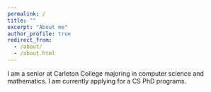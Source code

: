 ```yaml
---
permalink: /
title: ""
excerpt: "About me"
author_profile: true
redirect_from: 
  - /about/
  - /about.html
---
```


I am a senior at Carleton College majoring in computer science and mathematics. I am currently applying for a CS PhD programs.

